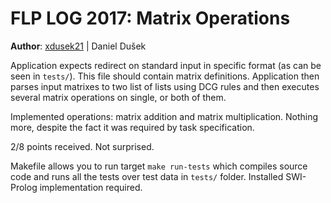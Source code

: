 # FLP LOG 2017: Matrix Operations
**Author**: [xdusek21](mailto:xdusek21@stud.fit.vutbr.cz) | Daniel Dušek

Application expects redirect on standard input in specific format (as can be seen in `tests/`). This file should contain matrix definitions. Application then parses input matrixes to two list of lists using DCG rules and then executes several matrix operations on single, or both of them. 

Implemented operations: matrix addition and matrix multiplication. Nothing more, despite the fact it was required by task specification.

2/8 points received. Not surprised.

Makefile allows you to run target `make run-tests` which compiles source code and runs all the tests over test data in `tests/` folder. Installed SWI-Prolog implementation required.
